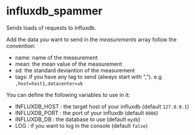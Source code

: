 # influxdb_spammer
Sends loads of requests to influxdb.

Add the data you want to send in the *measurements* array follow the convention:
 * name: name of the measurement 
 * mean: the mean value of the measurement 
 * sd: the standard deviantion of the measurement
 * tags: if you have any tag to send (always start with ","). e.g. `,host=host1,datacenter=uk`


You can define the following variables to use in it:
 * INFLUXDB_HOST : the target host of your influxdb (default `127.0.0.1`)
 * INFLUXDB_PORT : the port of your influxdb (default `8086`)
 * INFLUXDB_DB : the database to use (default `mydb`)
 * LOG : if you want to log in the console (default `false`)

